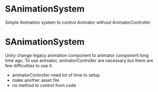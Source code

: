 # SAnimationSystem
Simple Animation system to control Animator without AnimatorController

# SAnimationSystem
Unity change legacy animation component to animator component long time ago. To use animator, animatorController are necessary but there are few difficulties to use it.
* animatorController need lot of time to setup
* make another asset file
* no method to control from code
